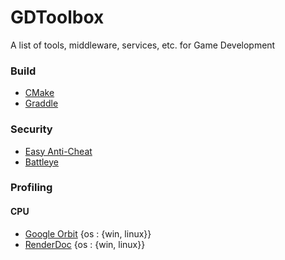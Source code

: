# GDToolbox
A list of tools, middleware, services, etc. for Game Development

### Build

- [CMake](https://cmake.org/)
- [Graddle](https://gradle.org/)

### Security

- [Easy Anti-Cheat](https://www.easy.ac/en-us/)
- [Battleye](https://www.battleye.com/)

### Profiling

#### CPU
- [Google Orbit](https://github.com/google/orbit) {os : {win, linux}}
- [RenderDoc](https://renderdoc.org/) {os : {win, linux}}
